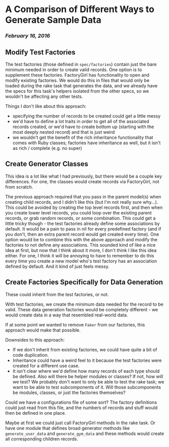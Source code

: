 # A Comparison of Different Ways to Generate Sample Data
### *February 16, 2016*

## Modify Test Factories
The test factories (those defined in `spec/factories`) contain just the bare minimum needed in order to create valid records. One option is to supplement these factories. FactoryGirl has functionality to open and modify existing factories. We would do this in files that would only be loaded during the rake task that generates the data, and we already have the specs for this task's helpers isolated from the other specs, so we wouldn't be affecting any other tests.

Things I don't like about this approach:
* specifying the number of records to be created could get a little messy
* we'd have to define a lot traits in order to get all of the associated records created, or we'd have to create bottom up (starting with the most deeply nested record) and that is just weird
* we wouldn't get the benefit of the rich inheritance functionality that comes with Ruby classes; factories have inheritance as well, but it isn't as rich / complete (e.g. no super)

## Create Generator Classes
This idea is a lot like what I had previously, but there would be a couple key differences. For one, the classes would create records via FactoryGirl, not from scratch.

The previous approach required that you pass in the parent model(s) when creating child records, and I didn't like this (but I'm not really sure why...). This could be avoided by creating the top level records first, and then when you create lower level records, you could loop over the existing parent records, or grab random records, or some combination. This could get a little tricky though - the test factories already define some associations by default. It would be a pain to pass in nil for every predefined factory (and if you don't, then an extra parent record would get created every time). One option would be to combine this with the above approach and modify the factories to not define any associations. This sounded kind of like a nice idea at first, but now that I think about it more, I don't think I like this idea either. For one, I think it will be annoying to have to remember to do this every time you create a new model who's test factory has an association defined by default. And it kind of just feels messy.

## Create Factories Specifically for Data Generation
These could inherit from the test factories, or not.

With test factories, we create the minimum data needed for the record to be valid. These data generation factories would be completely different - we would create data in a way that resembled real-world data.

If at some point we wanted to remove `Faker` from our factories, this approach would make that possible.

Downsides to this approach:
* If we don't inherit from existing factories, we could have quite a bit of code duplication.
* Inheritance could have a weird feel to it because the test factories were created for a different use case.
* It isn't clear where we'd define how many records of each type should be defined. Also will there be helper modules or classes? If not, how will we test? We probably don't want to only be able to test the rake task; we want to be able to test subcomponents of it. Will those subcomponents be modules, classes, or just the factories themselves?

Could we have a configurations file of some sort? The factory definitions could just read from this file, and the numbers of records and stuff would then be defined in one place.

Maybe at first we could just call FactoryGirl methods in the rake task. Or have one module that defines broad generator methods like `generate_user_data` and `generate_gym_data` and these methods would create all corresponding children records.
